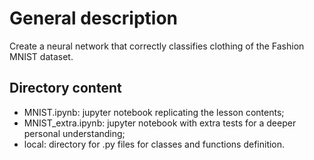 # General description

Create a neural network that correctly classifies clothing of the Fashion MNIST dataset.

## Directory content
<ul> 
<li>MNIST.ipynb: jupyter notebook replicating the lesson contents;</li>
<li>MNIST_extra.ipynb: jupyter notebook with extra tests for a deeper personal understanding;</li>
<li>local: directory for .py files for classes and functions definition. </li>
</ul>